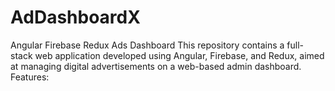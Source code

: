 # AdDashboardX
Angular Firebase Redux Ads Dashboard This repository contains a full-stack web application developed using Angular, Firebase, and Redux, aimed at managing digital advertisements on a web-based admin dashboard.  Features:
